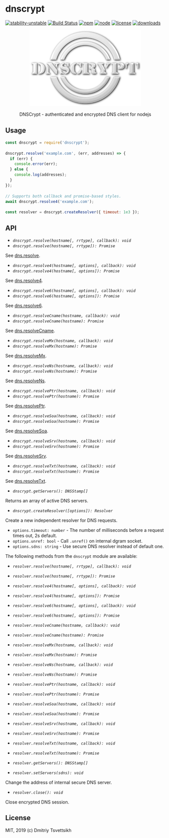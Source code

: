 # dnscrypt
[![stability-unstable](https://img.shields.io/badge/stability-unstable-yellow.svg)](https://github.com/emersion/stability-badges#unstable)
[![Build Status](https://travis-ci.com/reklatsmasters/dnscrypt.svg?token=u7sXsR3bTvzyLs6vq3CD&branch=master)](https://travis-ci.com/reklatsmasters/dnscrypt)
[![npm](https://img.shields.io/npm/v/dnscrypt.svg)](https://npmjs.org/package/dnscrypt)
[![node](https://img.shields.io/node/v/dnscrypt.svg)](https://npmjs.org/package/dnscrypt)
[![license](https://img.shields.io/npm/l/dnscrypt.svg)](https://npmjs.org/package/dnscrypt)
[![downloads](https://img.shields.io/npm/dm/dnscrypt.svg)](https://npmjs.org/package/dnscrypt)

<p align='center'>
  <img src='dnscrypt.png' width='350' alt='dnscrypt logo' />
  <p align='center'>DNSCrypt - authenticated and encrypted DNS client for nodejs</p>
</p>

## Usage

```js
const dnscrypt = require('dnscrypt');

dnscrypt.resolve('example.com', (err, addresses) => {
  if (err) {
    console.error(err);
  } else {
    console.log(addresses);
  }
});

// Supports both callback and promise-based styles.
await dnscrypt.resolve4('example.com');

const resolver = dnscrypt.createResolver({ timeout: 1e3 });
```

## API

* *`dnscrypt.resolve(hostname[, rrtype], callback): void`*
* *`dnscrypt.resolve(hostname[, rrtype]): Promise`*

See [dns.resolve](https://nodejs.org/dist/latest-v12.x/docs/api/dns.html#dns_dns_resolve_hostname_rrtype_callback).

* *`dnscrypt.resolve4(hostname[, options], callback): void`*
* *`dnscrypt.resolve4(hostname[, options]): Promise`*

See [dns.resolve4](https://nodejs.org/dist/latest-v12.x/docs/api/dns.html#dns_dns_resolve4_hostname_options_callback).

* *`dnscrypt.resolve6(hostname[, options], callback): void`*
* *`dnscrypt.resolve6(hostname[, options]): Promise`*

See [dns.resolve6](https://nodejs.org/dist/latest-v12.x/docs/api/dns.html#dns_dns_resolve6_hostname_options_callback).

* *`dnscrypt.resolveCname(hostname, callback): void`*
* *`dnscrypt.resolveCname(hostname): Promise`*

See [dns.resolveCname](https://nodejs.org/dist/latest-v12.x/docs/api/dns.html#dns_dns_resolvecname_hostname_callback).

* *`dnscrypt.resolveMx(hostname, callback): void`*
* *`dnscrypt.resolveMx(hostname): Promise`*

See [dns.resolveMx](https://nodejs.org/dist/latest-v12.x/docs/api/dns.html#dns_dns_resolvemx_hostname_callback).

* *`dnscrypt.resolveNs(hostname, callback): void`*
* *`dnscrypt.resolveNs(hostname): Promise`*

See [dns.resolveNs](https://nodejs.org/dist/latest-v12.x/docs/api/dns.html#dns_dns_resolvens_hostname_callback).

* *`dnscrypt.resolvePtr(hostname, callback): void`*
* *`dnscrypt.resolvePtr(hostname): Promise`*

See [dns.resolvePtr](https://nodejs.org/dist/latest-v12.x/docs/api/dns.html#dns_dns_resolveptr_hostname_callback).

* *`dnscrypt.resolveSoa(hostname, callback): void`*
* *`dnscrypt.resolveSoa(hostname): Promise`*

See [dns.resolveSoa](https://nodejs.org/dist/latest-v12.x/docs/api/dns.html#dns_dns_resolvesoa_hostname_callback).

* *`dnscrypt.resolveSrv(hostname, callback): void`*
* *`dnscrypt.resolveSrv(hostname): Promise`*

See [dns.resolveSrv](https://nodejs.org/dist/latest-v12.x/docs/api/dns.html#dns_dns_resolvesrv_hostname_callback).

* *`dnscrypt.resolveTxt(hostname, callback): void`*
* *`dnscrypt.resolveTxt(hostname): Promise`*

See [dns.resolveTxt](https://nodejs.org/dist/latest-v12.x/docs/api/dns.html#dns_dns_resolvetxt_hostname_callback).

* *`dnscrypt.getServers(): DNSStamp[]`*

Returns an array of active DNS servers.

* *`dnscrypt.createResolver([options]): Resolver`*

Create a new independent resolver for DNS requests.

  - `options.timeout: number` - The number of milliseconds before a request times out, 2s default.
  - `options.unref: bool` - Call `.unref()` on internal dgram socket.
  - `options.sdns: string` - Use secure DNS resolver instead of default one.

The following methods from the `dnscrypt` module are available:

* *`resolver.resolve(hostname[, rrtype], callback): void`*
* *`resolver.resolve(hostname[, rrtype]): Promise`*
* *`resolver.resolve4(hostname[, options], callback): void`*
* *`resolver.resolve4(hostname[, options]): Promise`*
* *`resolver.resolve6(hostname[, options], callback): void`*
* *`resolver.resolve6(hostname[, options]): Promise`*
* *`resolver.resolveCname(hostname, callback): void`*
* *`resolver.resolveCname(hostname): Promise`*
* *`resolver.resolveMx(hostname, callback): void`*
* *`resolver.resolveMx(hostname): Promise`*
* *`resolver.resolveNs(hostname, callback): void`*
* *`resolver.resolveNs(hostname): Promise`*
* *`resolver.resolvePtr(hostname, callback): void`*
* *`resolver.resolvePtr(hostname): Promise`*
* *`resolver.resolveSoa(hostname, callback): void`*
* *`resolver.resolveSoa(hostname): Promise`*
* *`resolver.resolveSrv(hostname, callback): void`*
* *`resolver.resolveSrv(hostname): Promise`*
* *`resolver.resolveTxt(hostname, callback): void`*
* *`resolver.resolveTxt(hostname): Promise`*
* *`resolver.getServers(): DNSStamp[]`*

* *`resolver.setServers(sdns): void`*

Change the address of internal secure DNS server.

* *`resolver.close(): void`*

Close encrypted DNS session.

## License

MIT, 2019 (c) Dmitriy Tsvettsikh
